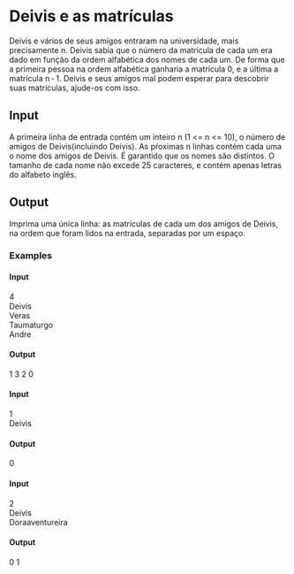 # Deivis e as matrículas

Deivis e vários de seus amigos entraram na universidade, mais precisamente n. Deivis sabia que o número da matrícula de cada um era dado em função da ordem alfabética dos nomes de cada um. De forma que a primeira pessoa na ordem alfabética ganharia a matrícula 0, e a última a matrícula n - 1. Deivis e seus amigos mal podem esperar para descobrir suas matrículas, ajude-os com isso.

## Input
A primeira linha de entrada contém um inteiro n (1 <= n <= 10), o número de amigos de Deivis(incluindo Deivis). As pŕoximas n linhas contém cada uma o nome dos amigos de Deivis. É garantido que os nomes são distintos. O tamanho de cada nome não excede 25 caracteres, e contém apenas letras do alfabeto inglês.

## Output
Imprima uma única linha: as matrículas de cada um dos amigos de Deivis, na ordem que foram lidos na entrada, separadas por um espaço.

### **Examples**
#### **Input**<br>
4<br>
Deivis<br>
Veras<br>
Taumaturgo<br>
Andre<br>

#### **Output**<br>
1 3 2 0

#### **Input**<br>
1<br>
Deivis<br>

#### **Output**<br>
0

#### **Input**<br>
2<br>
Deivis<br>
Doraaventureira<br>

#### **Output**<br>
0 1

